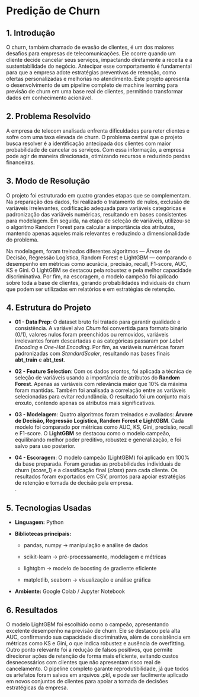 # **Predição de Churn**

## **1\. Introdução**

O churn, também chamado de evasão de clientes, é um dos maiores desafios para empresas de telecomunicações. Ele ocorre quando um cliente decide cancelar seus serviços, impactando diretamente a receita e a sustentabilidade do negócio. Antecipar esse comportamento é fundamental para que a empresa adote estratégias preventivas de retenção, como ofertas personalizadas e melhorias no atendimento. Este projeto apresenta o desenvolvimento de um pipeline completo de machine learning para previsão de churn em uma base real de clientes, permitindo transformar dados em conhecimento acionável.

## **2\. Problema Resolvido**

A empresa de telecom analisada enfrenta dificuldades para reter clientes e sofre com uma taxa elevada de churn. O problema central que o projeto busca resolver é a identificação antecipada dos clientes com maior probabilidade de cancelar os serviços. Com essa informação, a empresa pode agir de maneira direcionada, otimizando recursos e reduzindo perdas financeiras.

## **3\. Modo de Resolução**

O projeto foi estruturado em quatro grandes etapas que se complementam. Na preparação dos dados, foi realizado o tratamento de nulos, exclusão de variáveis irrelevantes, codificação adequada para variáveis categóricas e padronização das variáveis numéricas, resultando em bases consistentes para modelagem. Em seguida, na etapa de seleção de variáveis, utilizou-se o algoritmo Random Forest para calcular a importância dos atributos, mantendo apenas aqueles mais relevantes e reduzindo a dimensionalidade do problema.

Na modelagem, foram treinados diferentes algoritmos — Árvore de Decisão, Regressão Logística, Random Forest e LightGBM — comparando o desempenho em métricas como acurácia, precisão, recall, F1-score, AUC, KS e Gini. O LightGBM se destacou pela robustez e pela melhor capacidade discriminativa. Por fim, na escoragem, o modelo campeão foi aplicado sobre toda a base de clientes, gerando probabilidades individuais de churn que podem ser utilizadas em relatórios e em estratégias de retenção.

## **4\. Estrutura do Projeto**

* **01 \- Data Prep**: O dataset bruto foi tratado para garantir qualidade e consistência. A variável alvo *Churn* foi convertida para formato binário (0/1), valores nulos foram preenchidos ou removidos, variáveis irrelevantes foram descartadas e as categóricas passaram por *Label Encoding* e *One-Hot Encoding*. Por fim, as variáveis numéricas foram padronizadas com *StandardScaler*, resultando nas bases finais **abt\_train** e **abt\_test**.  
  

* **02 \- Feature Selection**: Com os dados prontos, foi aplicada a técnica de seleção de variáveis usando a importância de atributos do **Random Forest**. Apenas as variáveis com relevância maior que 10% da máxima foram mantidas. Também foi analisada a correlação entre as variáveis selecionadas para evitar redundância. O resultado foi um conjunto mais enxuto, contendo apenas os atributos mais significativos.  
    
* **03 \- Modelagem**: Quatro algoritmos foram treinados e avaliados: **Árvore de Decisão, Regressão Logística, Random Forest e LightGBM**. Cada modelo foi comparado por métricas como AUC, KS, Gini, precisão, recall e F1-score. O **LightGBM** se destacou como o modelo campeão, equilibrando melhor poder preditivo, robustez e generalização, e foi salvo para uso posterior.

* **04 \- Escoragem**: O modelo campeão (LightGBM) foi aplicado em 100% da base preparada. Foram geradas as probabilidades individuais de churn (*score\_1*) e a classificação final (*class*) para cada cliente. Os resultados foram exportados em CSV, prontos para apoiar estratégias de retenção e tomada de decisão pela empresa.  
  .

## **5\. Tecnologias Usadas**

* **Linguagem:** Python

* **Bibliotecas principais:**

  * pandas, numpy → manipulação e análise de dados

  * scikit-learn → pré-processamento, modelagem e métricas

  * lightgbm → modelo de boosting de gradiente eficiente

  * matplotlib, seaborn → visualização e análise gráfica

* **Ambiente:** Google Colab / Jupyter Notebook

## **6\. Resultados**

O modelo LightGBM foi escolhido como o campeão, apresentando excelente desempenho na previsão de churn. Ele se destacou pela alta AUC, confirmando sua capacidade discriminativa, além de consistência em métricas como KS e Gini, o que indica robustez e ausência de overfitting. Outro ponto relevante foi a redução de falsos positivos, que permite direcionar ações de retenção de forma mais eficiente, evitando custos desnecessários com clientes que não apresentam risco real de cancelamento. O pipeline completo garante reprodutibilidade, já que todos os artefatos foram salvos em arquivos .pkl, e pode ser facilmente aplicado em novos conjuntos de clientes para apoiar a tomada de decisões estratégicas da empresa.

